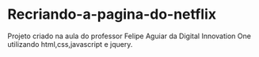 # Recriando-a-pagina-do-netflix
Projeto criado na aula do professor Felipe Aguiar da Digital Innovation One utilizando html,css,javascript e jquery.
